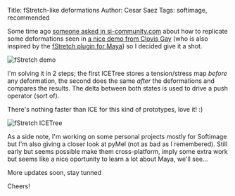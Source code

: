 Title: fStretch-like deformations
Author: Cesar Saez
Tags: softimage, recommended

Some time ago [someone asked in si-community.com][1] about how to
replicate some deformations seen in [a nice demo from Clovis Gay][2] (who
is also inspired by the [fStretch plugin for Maya][3]) so I decided give
it a shot.

![fStretch demo]({filename}images/fstretch_movie.gif "fStretch Demo")

I'm solving it in 2 steps; the first ICETree stores a tension/stress map
*before* any deformation, the second does the same *after* the deformations
and compares the results. The delta between both states is used to drive
a push operator (sort of).

There's nothing faster than ICE for this kind of prototypes, love it! :)

![fStretch ICETree]({filename}images/fstretch_ICETree.jpg "fStretch ICETree")

As a side note, I'm working on some personal projects mostly for
Softimage but I'm also giving a closer look at pyMel (not as bad as I
remembered). Still early but seems possible make them cross-platform,
imply some extra work but seems like a nice oportunity to learn a lot
about Maya, we'll see...

More updates soon, stay tunned

Cheers!

[1]: http://www.si-community.com/community/viewtopic.php?f=15&t=2549&p=20551#p20551
[2]: https://vimeo.com/45473465
[3]: http://www.cgaddict.com/product-overview.html